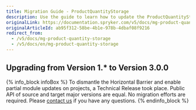 ```yaml
---
title: Migration Guide - ProductQuantityStorage
description: Use the guide to learn how to update the ProductQuantityStorage module.
originalLink: https://documentation.spryker.com/v5/docs/mg-product-quantity-storage
originalArticleId: ab95f312-58be-4b1e-978b-4dbaf08f9216
redirect_from:
  - /v5/docs/mg-product-quantity-storage
  - /v5/docs/en/mg-product-quantity-storage
---
```


## Upgrading from Version 1.* to Version 3.0.0

{% info_block infoBox %}
To dismantle the Horizontal Barrier and enable partial module updates on projects, a Technical Release took place. Public API of source and target major versions are equal. No migration efforts are required. Please [contact us](https://spryker.com/en/support/) if you have any questions.
{% endinfo_block %}

